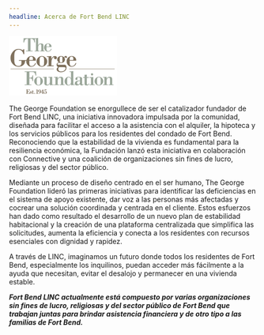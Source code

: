 ```yaml
---
headline: Acerca de Fort Bend LINC
---
```


![El logotipo de The George Foundation](../../../assets/images/tgf-logo.png)

The George Foundation se enorgullece de ser el catalizador fundador de Fort Bend LINC, una iniciativa innovadora impulsada por la comunidad, diseñada para facilitar el acceso a la asistencia con el alquiler, la hipoteca y los servicios públicos para los residentes del condado de Fort Bend. Reconociendo que la estabilidad de la vivienda es fundamental para la resiliencia económica, la Fundación lanzó esta iniciativa en colaboración con Connective y una coalición de organizaciones sin fines de lucro, religiosas y del sector público.

Mediante un proceso de diseño centrado en el ser humano, The George Foundation lideró las primeras iniciativas para identificar las deficiencias en el sistema de apoyo existente, dar voz a las personas más afectadas y cocrear una solución coordinada y centrada en el cliente. Estos esfuerzos han dado como resultado el desarrollo de un nuevo plan de estabilidad habitacional y la creación de una plataforma centralizada que simplifica las solicitudes, aumenta la eficiencia y conecta a los residentes con recursos esenciales con dignidad y rapidez.

A través de LINC, imaginamos un futuro donde todos los residentes de Fort Bend, especialmente los inquilinos, puedan acceder más fácilmente a la ayuda que necesitan, evitar el desalojo y permanecer en una vivienda estable.

***Fort Bend LINC actualmente está compuesto por varias organizaciones sin fines de lucro, religiosas y del sector público de Fort Bend que trabajan juntas para brindar asistencia financiera y de otro tipo a las familias de Fort Bend.***